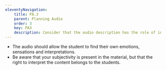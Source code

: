 ```yaml
---
eleventyNavigation:
    title: PA.3
    parent: Planning Audio
    order: 3
    key: PA3
    description: Consider that the audio description has the role of informing and mediating the student's exploration, not of interpreting the object for him. However, there is no neutral language, nor translation without intermediation.
---
```

- The audio should allow the student to find their own emotions, sensations and interpretations.
- Be aware that your subjectivity is present in the material, but that the right to interpret the content belongs to
the students.
